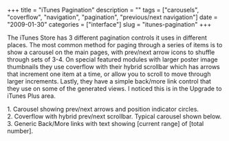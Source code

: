 +++
title = "iTunes Pagination"
description = ""
tags = ["carousels", "coverflow", "navigation", "pagination", "previous/next navigation"]
date = "2009-01-30"
categories = ["interface"]
slug = "itunes-pagination"
+++


<p>The iTunes Store has 3 different pagination controls it uses in different places. The most common method for paging through a series of items is to show a carousel on the main pages, with prev/next arrow icons to shuffle through sets of 3-4. On special featured modules with larger poster image thumbnails they use coverflow with their hybrid scrollbar which has arrows that increment one item at a time, or allow you to scroll to move through larger increments. Lastly, they have a simple back/more link control that they use on some of the generated views. I noticed this is in the Upgrade to iTunes Plus area.</p>
<div id="screens-full" class="clear"><div class="caption">1. Carousel showing prev/next arrows and position indicator circles.</div><div class="fullimg clear"><a href="/media/interface/itunes-pagination-1.png" class="group" rel="group" title="1. Carousel showing prev/next arrows and position indicator circles."><img src="/media/interface/itunes-pagination-1.png" alt="" class="img-responsive"></a></div></div><div id="screens-full" class="clear"><div class="caption">2. Coverflow with hybrid prev/next scrollbar. Typical carousel shown below.</div><div class="fullimg clear"><a href="/media/interface/itunes-pagination-2.png" class="group" rel="group" title="2. Coverflow with hybrid prev/next scrollbar. Typical carousel shown below."><img src="/media/interface/itunes-pagination-2.png" alt="" class="img-responsive"></a></div></div><div id="screens-full" class="clear"><div class="caption">3. Generic Back/More links with text showing [current range] of [total number].</div><div class="fullimg clear"><a href="/media/interface/itunes-pagination-3.png" class="group" rel="group" title="3. Generic Back/More links with text showing [current range] of [total number]."><img src="/media/interface/itunes-pagination-3.png" alt="" class="img-responsive"></a></div></div>        
<p><a href="#"></a></p>

